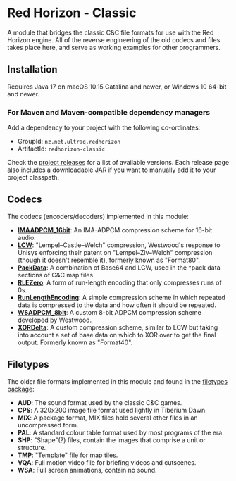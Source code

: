 
Red Horizon - Classic
=====================

A module that bridges the classic C&C file formats for use with the Red Horizon
engine.  All of the reverse engineering of the old codecs and files takes place
here, and serve as working examples for other programmers.


Installation
------------

Requires Java 17 on macOS 10.15 Catalina and newer, or Windows 10 64-bit and
newer.

### For Maven and Maven-compatible dependency managers

Add a dependency to your project with the following co-ordinates:

 - GroupId: `nz.net.ultraq.redhorizon`
 - ArtifactId: `redhorizon-classic`

Check the [project releases](https://github.com/ultraq/redhorizon/releases)
for a list of available versions.  Each release page also includes a
downloadable JAR if you want to manually add it to your project classpath.


Codecs
------

The codecs (encoders/decoders) implemented in this module:

 - **[IMAADPCM_16bit](source/nz/net/ultraq/redhorizon/classic/codecs/IMAADPCM16bit.groovy)**:
   An IMA-ADPCM compression scheme for 16-bit audio.
 - **[LCW](source/nz/net/ultraq/redhorizon/classic/codecs/LCW.groovy)**:
   "Lempel–Castle–Welch" compression, Westwood's response to Unisys enforcing
   their patent on "Lempel–Ziv–Welch" compression (though it doesn't resemble
   it), formerly known as "Format80".
 - **[PackData](source/nz/net/ultraq/redhorizon/classic/codecs/PackData.groovy)**:
   A combination of Base64 and LCW, used in the \*pack data sections of C&C map
   files.
 - **[RLEZero](source/nz/net/ultraq/redhorizon/classic/codecs/RLEZero.groovy)**:
   A form of run-length encoding that only compresses runs of 0s.
 - **[RunLengthEncoding](source/nz/net/ultraq/redhorizon/classic/codecs/RunLengthEncoding.groovy)**:
   A simple compression scheme in which repeated data is compressed to the data
   and how often it should be repeated.
 - **[WSADPCM_8bit](source/nz/net/ultraq/redhorizon/classic/codecs/WSADPCM8bit.groovy)**:
   A custom 8-bit ADPCM compression scheme developed by Westwood.
 - **[XORDelta](source/nz/net/ultraq/redhorizon/classic/codecs/XORDelta.groovy)**:
   A custom compression scheme, similar to LCW but taking into account a set of
   base data on which to XOR over to get the final output.  Formerly known as
   "Format40".


Filetypes
---------

The older file formats implemented in this module and found in the [filetypes
package](source/nz/net/ultraq/redhorizon/classic/filetypes):

 - **AUD**:
   The sound format used by the classic C&C games.
 - **CPS**:
   A 320x200 image file format used lightly in Tiberium Dawn.
 - **MIX**:
   A package format, MIX files hold several other files in an uncompressed form.
 - **PAL**:
   A standard colour table format used by most programs of the era.
 - **SHP**:
   "Shape"(?) files, contain the images that comprise a unit or structure.
 - **TMP**:
   "Template" file for map tiles.
 - **VQA**:
   Full motion video file for briefing videos and cutscenes.
 - **WSA**:
   Full screen animations, contain no sound.
